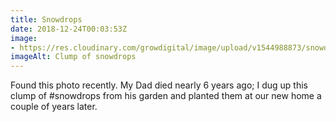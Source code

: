 ```yaml
---
title: Snowdrops
date: 2018-12-24T00:03:53Z
image: 
- https://res.cloudinary.com/growdigital/image/upload/v1544988873/snowdrops-2014022312.11.26.jpg
imageAlt: Clump of snowdrops
---
```


Found this photo recently. My Dad died nearly 6 years ago; I dug up this clump of #snowdrops from his garden and planted them at our new home a couple of years later.

